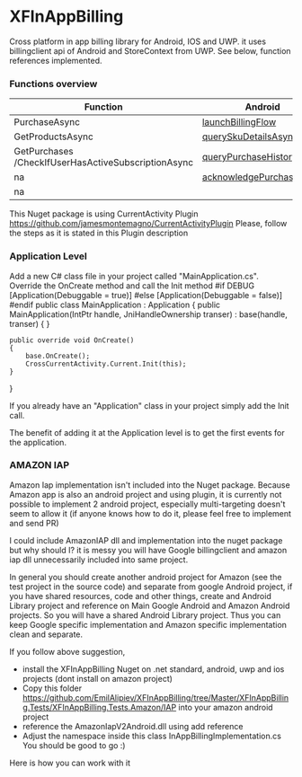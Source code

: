 # XFInAppBilling

Cross platform in app billing library for Android, IOS and UWP. 
it uses billingclient api of Android and StoreContext from UWP. See below, function references implemented.

 ### Functions overview 

|  Function | Android  | Amazon  | UWP  | IOS   |
|---|---|---|---|---|
| PurchaseAsync |  [launchBillingFlow](https://developer.android.com/google/play/billing/billing_library_overview#Enable) |  [Purchase](https://developer.amazon.com/docs/cross-platform-plugins/cpp-use-the-iap-plugin-for-xamarin.html#purchase)|[RequestPurchaseAsync](https://docs.microsoft.com/en-us/windows/uwp/monetize/enable-subscription-add-ons-for-your-app#steps-to-enable-a-subscription-add-on-for-your-app)||
 | GetProductsAsync  |[querySkuDetailsAsync](https://developer.android.com/google/play/billing/billing_library_overview#Query)   |[GetProductData](https://developer.amazon.com/docs/cross-platform-plugins/cpp-use-the-iap-plugin-for-xamarin.html#getproductdata)|   [GetAssociatedStoreProductsAsync](https://docs.microsoft.com/en-us/windows/uwp/monetize/get-product-info-for-apps-and-add-ons#get-info-for-add-ons-that-are-available-for-purchase-from-the-current-app)|   |
| GetPurchases /CheckIfUserHasActiveSubscriptionAsync  |   [queryPurchaseHistoryAsync](https://developer.android.com/google/play/billing/billing_library_overview#Query-recent) |   [GetPurchaseUpdates](https://developer.amazon.com/docs/cross-platform-plugins/cpp-use-the-iap-plugin-for-xamarin.html#getpurchaseupdates) |  [GetAppLicenseAsync](https://docs.microsoft.com/en-us/windows/uwp/monetize/get-license-info-for-apps-and-add-ons) |   |
|  na |    [acknowledgePurchase](https://developer.android.com/google/play/billing/billing_library_overview#acknowledge)|  [NotifyFulfillment](https://developer.amazon.com/docs/cross-platform-plugins/cpp-use-the-iap-plugin-for-xamarin.html#notifyfulfillment)  |  na |   |
|  na |    |  [GetUserData](https://developer.amazon.com/docs/cross-platform-plugins/cpp-use-the-iap-plugin-for-xamarin.html#getuserdata)  |   |   |

 
This Nuget package is using CurrentActivity Plugin https://github.com/jamesmontemagno/CurrentActivityPlugin
Please, follow the steps as it is stated in this Plugin description

 ### Application Level

Add a new C# class file in your project called "MainApplication.cs".
Override the OnCreate method and call the Init method
#if DEBUG
[Application(Debuggable = true)]
#else
[Application(Debuggable = false)]
#endif
public class MainApplication : Application
{
	public MainApplication(IntPtr handle, JniHandleOwnership transer)
		: base(handle, transer)
	{
	}

	public override void OnCreate()
	{
		base.OnCreate();
		CrossCurrentActivity.Current.Init(this);
	}
}

If you already have an "Application" class in your project simply add the Init call.

The benefit of adding it at the Application level is to get the first events for the application.


 ### AMAZON IAP

Amazon Iap implementation isn't included into the Nuget package. Because Amazon app is also an android project and using plugin, it is currently not possible to implement 2 android project, especially multi-targeting doesn't seem to allow it (if anyone knows how to do it, please feel free to implement and send PR)

I could include AmazonIAP dll and implementation into the nuget package but why should I? it is messy you will have Google billingclient and amazon iap dll unnecessarily included into same project. 

In general you should create another android project for Amazon (see the test project in the source code) and separate from google Android project, if you have shared resources, code and other things, create and Android Library project and reference on Main Google Android and Amazon Android projects. So you will have a shared Android Library project. Thus you can keep Google specific implementation and Amazon specific implementation clean and separate.

If you follow above suggestion, 
-  install the XFInAppBilling Nuget on .net standard, android, uwp and ios projects (dont install on amazon project)
-  Copy this folder https://github.com/EmilAlipiev/XFInAppBilling/tree/Master/XFInAppBilling.Tests/XFInAppBilling.Tests.Amazon/IAP
into your amazon android project
- reference the AmazonIapV2Android.dll using add reference
- Adjust the namespace inside this class InAppBillingImplementation.cs 
You should be good to go :)

Here is how you can work with it
